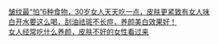   
[皱纹最“怕”6种食物，30岁女人天天吃一点，皮肤更紧致有女人味](http://www.dianyue.me/archives/209/5caye0n7smw0iffz/)  
[白开水要这么喝，刮油祛斑不长痘，养颜美白效果好！](http://www.dianyue.me/archives/826/4phbjpcb79huygm6/)  
[女人经常吃什么养颜，皮肤不好的女性看过来](http://www.dianyue.me/archives/163/ka5vdz788cw8mzyq/)